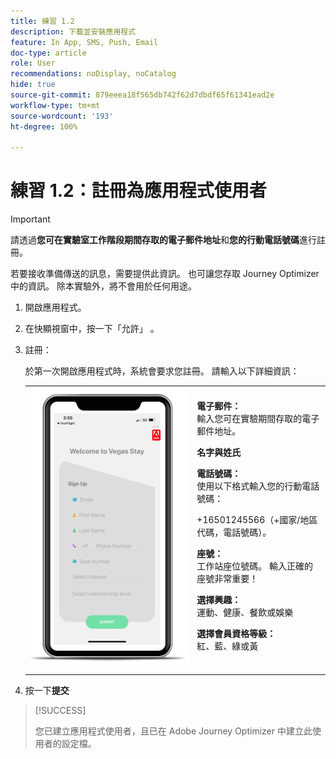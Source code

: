 ```yaml
---
title: 練習 1.2
description: 下載並安裝應用程式
feature: In App, SMS, Push, Email
doc-type: article
role: User
recommendations: noDisplay, noCatalog
hide: true
source-git-commit: 879eeea18f565db742f62d7dbdf65f61341ead2e
workflow-type: tm+mt
source-wordcount: '193'
ht-degree: 100%

---
```



# 練習 1.2：註冊為應用程式使用者

>[!IMPORTANT]
>請透過&#x200B;**您可在實驗室工作階段期間存取的電子郵件地址**&#x200B;和&#x200B;**您的行動電話號碼**&#x200B;進行註冊。
>
> 若要接收準備傳送的訊息，需要提供此資訊。 也可讓您存取 Journey Optimizer 中的資訊。 除本實驗外，將不會用於任何用途。

1. 開啟應用程式。
1. 在快顯視窗中，按一下「允許」 。
1. 註冊：

   於第一次開啟應用程式時，系統會要求您註冊。 請輸入以下詳細資訊：

   <table>
    <tr>
    <td>
    <div>
    <img alt="應用程式註冊" src="../assets/1-2.png"/> 
    </div>
    </td>
    <td>
    <strong>電子郵件： </strong><br>輸入您可在實驗期間存取的電子郵件地址。
    </p><p>
    <strong>名字與姓氏</strong>
    </p><p>
    <strong>電話號碼：</strong><br>使用以下格式輸入您的行動電話號碼： 
    <p>+16501245566（+國家/地區代碼，電話號碼）。
    </p><p>
    <strong>座號：</strong><br>工作站座位號碼。 輸入正確的座號非常重要！
    </p><p>
    <strong>選擇興趣： </strong></br>運動、健康、餐飲或娛樂
    </p><p>
    <strong>選擇會員資格等級： </strong></br>紅、藍、綠或黃</p>
    </td>
    </tr>
    </table>

1. 按一下&#x200B;**提交**

>[!SUCCESS]
>
>您已建立應用程式使用者，且已在 Adobe Journey Optimizer 中建立此使用者的設定檔。
